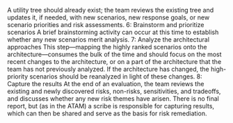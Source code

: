 A utility tree should already exist; the team reviews the existing tree and updates it, if needed, with new scenarios, new response goals, or new scenario priorities and risk assessments. 6: Brainstorm and prioritize scenarios A brief brainstorming activity can occur at this time to establish whether any new scenarios merit analysis. 7: Analyze the architectural approaches This step—mapping the highly ranked scenarios onto the architecture—consumes the bulk of the time and should focus on the most recent changes to the architecture, or on a part of the architecture that the team has not previously analyzed. If the architecture has changed, the high-priority scenarios should be reanalyzed in light of these changes. 8: Capture the results At the end of an evaluation, the team reviews the existing and newly discovered risks, non-risks, sensitivities, and tradeoffs, and discusses whether any new risk themes have arisen. There is no final report, but (as in the ATAM) a scribe is responsible for capturing results, which can then be shared and serve as the basis for risk remediation.